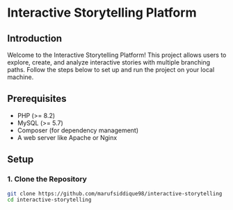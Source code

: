 # Interactive Storytelling Platform

## Introduction

Welcome to the Interactive Storytelling Platform! This project allows users to explore, create, and analyze interactive stories with multiple branching paths. Follow the steps below to set up and run the project on your local machine.

## Prerequisites

- PHP (>= 8.2)
- MySQL (>= 5.7)
- Composer (for dependency management)
- A web server like Apache or Nginx

## Setup

### 1. Clone the Repository

```bash
git clone https://github.com/marufsiddique98/interactive-storytelling
cd interactive-storytelling
